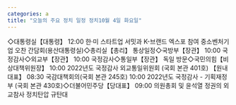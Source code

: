 ```yaml
---
categories: a
title: "오늘의 주요 정치 일정 정치10월 4일 화요일"
---
```

◇대통령실【대통령】 12:00 한·미 스타트업 서밋과 K-브랜드 엑스포 참여 중소벤처기업 오찬 간담회(용산대통령실)◇총리실【총리】 통상일정◇국방부【장관】 10:00 국정감사◇외교부【장관】 10:00 국정감사◇통일부【장관】 독일 방문◇국민의힘【비상대책위원장】 10:00 2022년도 국정감사 외교통일위원회 (국회 본관 401호) 【원내대표】 08:30 국감대책회의(국회 본관 245호) 10:00 2022년도 국정감사 - 기획재정부 (국회 본관 430호)◇더불어민주당【당대표】 09:00 의원총회 및 윤석열 정권의 외교참사 정치탄압 규탄대